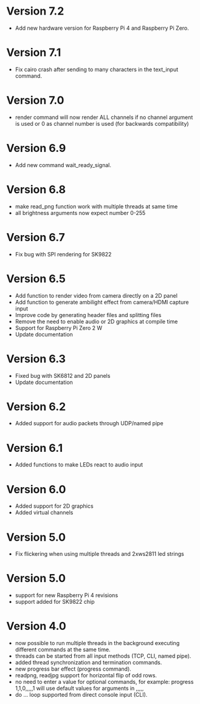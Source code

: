 

# Version 7.2
* Add new hardware version for Raspberry Pi 4 and Raspberry Pi Zero.

# Version 7.1
* Fix cairo crash after sending to many characters in the text_input command.

# Version 7.0
* render command will now render ALL channels if no channel argument is used or 0 as channel number is used (for backwards compatibility)

# Version 6.9
* Add new command wait_ready_signal.

# Version 6.8
* make read_png function work with multiple threads at same time
* all brightness arguments now expect number 0-255

# Version 6.7
* Fix bug with SPI rendering for SK9822

# Version 6.5
* Add function to render video from camera directly on a 2D panel
* Add function to generate ambilight effect from camera/HDMI capture input
* Improve code by generating header files and splitting files
* Remove the need to enable audio or 2D graphics at compile time
* Support for Raspberry Pi Zero 2 W
* Update documentation

# Version 6.3
* Fixed bug with SK6812 and 2D panels
* Update documentation
 
# Version 6.2
* Added support for audio packets through UDP/named pipe

# Version 6.1
* Added functions to make LEDs react to audio input

# Version 6.0
* Added support for 2D graphics
* Added virtual channels

# Version 5.0
* Fix flickering when using multiple threads and 2xws2811 led strings

# Version 5.0
* support for new Raspberry Pi 4 revisions
* support added for SK9822 chip

# Version 4.0

* now possible to run multiple threads in the background executing different commands at the same time.
* threads can be started from all input methods (TCP, CLI, named pipe).
* added thread synchronization and termination commands.
* new progress bar effect (progress command).
* readpng, readjpg support for horizontal flip of odd rows.
* no need to enter a value for optional commands, for example: progress 1,1,0,,,,,1 will use default values for arguments in ,,,,,
* do ... loop supported from direct console input (CLI).